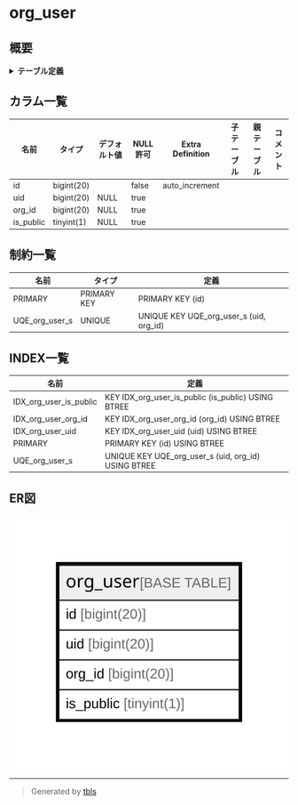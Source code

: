# org_user

## 概要

<details>
<summary><strong>テーブル定義</strong></summary>

```sql
CREATE TABLE `org_user` (
  `id` bigint(20) NOT NULL AUTO_INCREMENT,
  `uid` bigint(20) DEFAULT NULL,
  `org_id` bigint(20) DEFAULT NULL,
  `is_public` tinyint(1) DEFAULT NULL,
  PRIMARY KEY (`id`),
  UNIQUE KEY `UQE_org_user_s` (`uid`,`org_id`),
  KEY `IDX_org_user_is_public` (`is_public`),
  KEY `IDX_org_user_uid` (`uid`),
  KEY `IDX_org_user_org_id` (`org_id`)
) ENGINE=InnoDB DEFAULT CHARSET=utf8mb4 ROW_FORMAT=DYNAMIC
```

</details>

## カラム一覧

| 名前        | タイプ        | デフォルト値       | NULL許可   | Extra Definition | 子テーブル      | 親テーブル      | コメント     |
| --------- | ---------- | ------------ | -------- | ---------------- | ---------- | ---------- | -------- |
| id        | bigint(20) |              | false    | auto_increment   |            |            |          |
| uid       | bigint(20) | NULL         | true     |                  |            |            |          |
| org_id    | bigint(20) | NULL         | true     |                  |            |            |          |
| is_public | tinyint(1) | NULL         | true     |                  |            |            |          |

## 制約一覧

| 名前             | タイプ         | 定義                                      |
| -------------- | ----------- | --------------------------------------- |
| PRIMARY        | PRIMARY KEY | PRIMARY KEY (id)                        |
| UQE_org_user_s | UNIQUE      | UNIQUE KEY UQE_org_user_s (uid, org_id) |

## INDEX一覧

| 名前                     | 定義                                                  |
| ---------------------- | --------------------------------------------------- |
| IDX_org_user_is_public | KEY IDX_org_user_is_public (is_public) USING BTREE  |
| IDX_org_user_org_id    | KEY IDX_org_user_org_id (org_id) USING BTREE        |
| IDX_org_user_uid       | KEY IDX_org_user_uid (uid) USING BTREE              |
| PRIMARY                | PRIMARY KEY (id) USING BTREE                        |
| UQE_org_user_s         | UNIQUE KEY UQE_org_user_s (uid, org_id) USING BTREE |

## ER図

![er](org_user.svg)

---

> Generated by [tbls](https://github.com/k1LoW/tbls)
